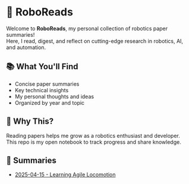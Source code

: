 # 🤖 RoboReads

Welcome to **RoboReads**, my personal collection of robotics paper summaries!  
Here, I read, digest, and reflect on cutting-edge research in robotics, AI, and automation.

## 📚 What You'll Find
- Concise paper summaries
- Key technical insights
- My personal thoughts and ideas
- Organized by year and topic

## 🧠 Why This?
Reading papers helps me grow as a robotics enthusiast and developer.  
This repo is my open notebook to track progress and share knowledge.

## 📅 Summaries
- [2025-04-15 - Learning Agile Locomotion](./2025-04-15_LearningAgileLocomotion.md)
